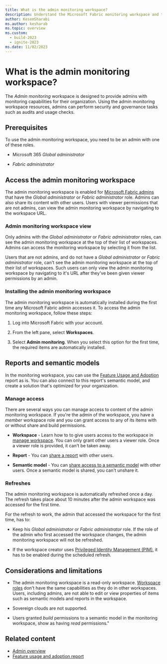 ```yaml
---
title: What is the admin monitoring workspace?
description: Understand the Microsoft Fabric monitoring workspace and the reports it holds.
author: KesemSharabi
ms.author: kesharab
ms.topic: overview
ms.custom:
  - build-2023
  - ignite-2023
ms.date: 11/02/2023
---
```


# What is the admin monitoring workspace?

The *Admin monitoring* workspace is designed to provide admins with monitoring capabilities for their organization. Using the admin monitoring workspace resources, admins can perform security and governance tasks such as audits and usage checks.

## Prerequisites

To use the admin monitoring workspace, you need to be an admin with one of these roles.

* Microsoft 365 *Global administrator*

* *Fabric administrator*

## Access the admin monitoring workspace

The admin monitoring workspace is enabled for [Microsoft Fabric admins](microsoft-fabric-admin.md) that have the *Global administrator* or *Fabric administrator* role. Admins can also share its content with other users. Users with viewer permissions that are not admins, can view the admin monitoring workspace by navigating to the workspace URL.

### Admin monitoring workspace view

Only admins with the *Global administrator* or *Fabric administrator* roles, can see the admin monitoring workspace at the top of their list of workspaces. Admins can access the monitoring workspace by selecting it from the list.

Users that are not admins, and do not have a *Global administrator* or *Fabric administrator* role, can't see the admin monitoring workspace at the top of their list of workspaces. Such users can only view the admin monitoring workspace by navigating to it's URL after they've been given viewer permissions by an admin.

### Installing the admin monitoring workspace

The admin monitoring workspace is automatically installed during the first time any Microsoft Fabric admin accesses it. To access the admin monitoring workspace, follow these steps:

1. Log into Microsoft Fabric with your account.

2. From the left pane, select **Workspaces**.

3. Select **Admin monitoring**. When you select this option for the first time, the required items are automatically installed.

## Reports and semantic models

In the monitoring workspace, you can use the [Feature Usage and Adoption](feature-usage-adoption.md) report as is. You can also connect to this report's semantic model, and create a solution that's optimized for your organization.

### Manage access

There are several ways you can manage access to content of the admin monitoring workspace. If you're the admin of the workspace, you have a *member* workspace role and you can grant access to any of its items with or without share and build permissions.

* **Workspace** - Learn how to to give users access to the workspace in [manage workspace](portal-workspaces.md). You can only grant other users a viewer role. Once a viewer role is provided, it can't be taken away.

* **Report** - You can [share a report](/power-bi/connect-data/service-datasets-share) with other users.

* **Semantic model** - You can [share access to a semantic model](/power-bi/connect-data/service-datasets-share) with other users. Once a semantic model is shared, you can't unshare it.

### Refreshes

The admin monitoring workspace is automatically refreshed once a day. The refresh takes place about 10 minutes after the admin workspace was accessed for the first time.

For the refresh to work, the admin that accessed the workspace for the first time, has to:

* Keep his *Global administrator* or *Fabric administrator* role. If the role of the admin who first accessed the workspace changes, the admin monitoring workspace will not be refreshed.

* If the workspace creator uses [Privileged Identity Management (PIM)](/entra/id-governance/privileged-identity-management/pim-configure), it has to be enabled during the scheduled refresh.

## Considerations and limitations

* The admin monitoring workspace is a read-only workspace. [Workspace roles](/power-bi/collaborate-share/service-roles-new-workspaces#workspace-roles) don't have the same capabilities as they do in other workspaces. Users, including admins, are not able to edit or view properties of items such as semantic models and reports in the workspace.

* Sovereign clouds are not supported.

* Users granted *build* permissions to a semantic model in the monitoring workspace, show as having *read* permissions."

## Related content

* [Admin overview](microsoft-fabric-admin.md)
* [Feature usage and adoption report](feature-usage-adoption.md)
